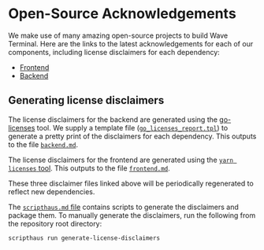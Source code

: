 # Open-Source Acknowledgements

We make use of many amazing open-source projects to build Wave Terminal. Here are the links to the latest acknowledgements for each of our components, including license disclaimers for each dependency:

- [Frontend](./disclaimers/frontend.md)
- [Backend](./disclaimers/backend.md)

## Generating license disclaimers

The license disclaimers for the backend are generated using the [go-licenses](https://github.com/google/go-licenses) tool. We supply a template file ([`go_licenses_report.tpl`](./go_licenses_report.tpl)) to generate a pretty print of the disclaimers for each dependency. This outputs to the file [`backend.md`](./disclaimers/backend.md).

The license disclaimers for the frontend are generated using the [`yarn licenses` tool](https://classic.yarnpkg.com/lang/en/docs/cli/licenses/). This outputs to the file [`frontend.md`](./disclaimers/frontend.md).

These three disclaimer files linked above will be periodically regenerated to reflect new dependencies.

The [`scripthaus.md` file](../scripthaus.md) contains scripts to generate the disclaimers and package them. To manually generate the disclaimers, run the following from the repository root directory:

```bash
scripthaus run generate-license-disclaimers
```
